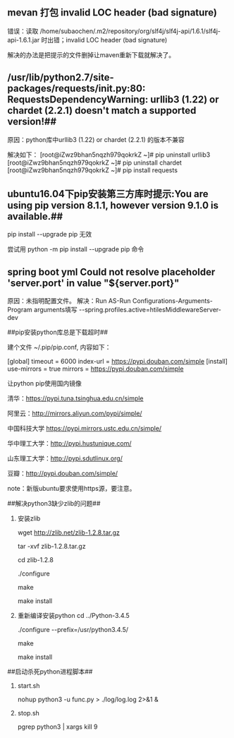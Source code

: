 ## mevan 打包 invalid LOC header (bad signature) ##


错误：读取 /home/subaochen/.m2/repository/org/slf4j/slf4j-api/1.6.1/slf4j-api-1.6.1.jar 时出错；invalid LOC header (bad signature)

解决的办法是把提示的文件删掉让maven重新下载就解决了。

## /usr/lib/python2.7/site-packages/requests/__init__.py:80: RequestsDependencyWarning: urllib3 (1.22) or chardet (2.2.1) doesn't match a supported version!##

原因：python库中urllib3 (1.22) or chardet (2.2.1) 的版本不兼容

解决如下：
[root@iZwz9bhan5nqzh979qokrkZ ~]# pip uninstall urllib3
[root@iZwz9bhan5nqzh979qokrkZ ~]# pip uninstall chardet
[root@iZwz9bhan5nqzh979qokrkZ ~]# pip install requests

## ubuntu16.04下pip安装第三方库时提示:You are using pip version 8.1.1, however version 9.1.0 is available.##

pip install --upgrade pip 无效

尝试用 python -m pip install --upgrade pip 命令

## spring boot yml  Could not resolve placeholder 'server.port' in value "${server.port}" ##

原因：未指明配置文件。
解决：Run AS-Run Configurations-Arguments-Program arguments填写 --spring.profiles.active=htilesMiddlewareServer-dev

##pip安装python库总是下载超时##

建个文件 ~/.pip/pip.conf, 内容如下：


[global]
timeout = 6000
index-url = https://pypi.douban.com/simple 
[install]
use-mirrors = true
mirrors = https://pypi.douban.com/simple 

让python pip使用国内镜像

清华：https://pypi.tuna.tsinghua.edu.cn/simple

阿里云：http://mirrors.aliyun.com/pypi/simple/

中国科技大学 https://pypi.mirrors.ustc.edu.cn/simple/

华中理工大学：http://pypi.hustunique.com/

山东理工大学：http://pypi.sdutlinux.org/ 

豆瓣：http://pypi.douban.com/simple/

note：新版ubuntu要求使用https源，要注意。

##解决python3缺少zlib的问题##

1. 安装zlib

	wget http://zlib.net/zlib-1.2.8.tar.gz

	tar -xvf zlib-1.2.8.tar.gz

	cd zlib-1.2.8

	./configure

	make

	make install

1. 重新编译安装python
	cd ../Python-3.4.5

	./configure --prefix=/usr/python3.4.5/

	make

	make install


##启动杀死python进程脚本##

1. start.sh

	nohup python3 -u func.py > ./log/log.log 2>&1 &

2. stop.sh

	pgrep python3 | xargs kill 9

